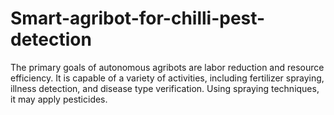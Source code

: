 # Smart-agribot-for-chilli-pest-detection
The primary goals of autonomous agribots are labor reduction and resource efficiency. It is capable of a variety of activities, including fertilizer spraying, illness detection, and disease type verification. Using spraying techniques, it may apply pesticides.
